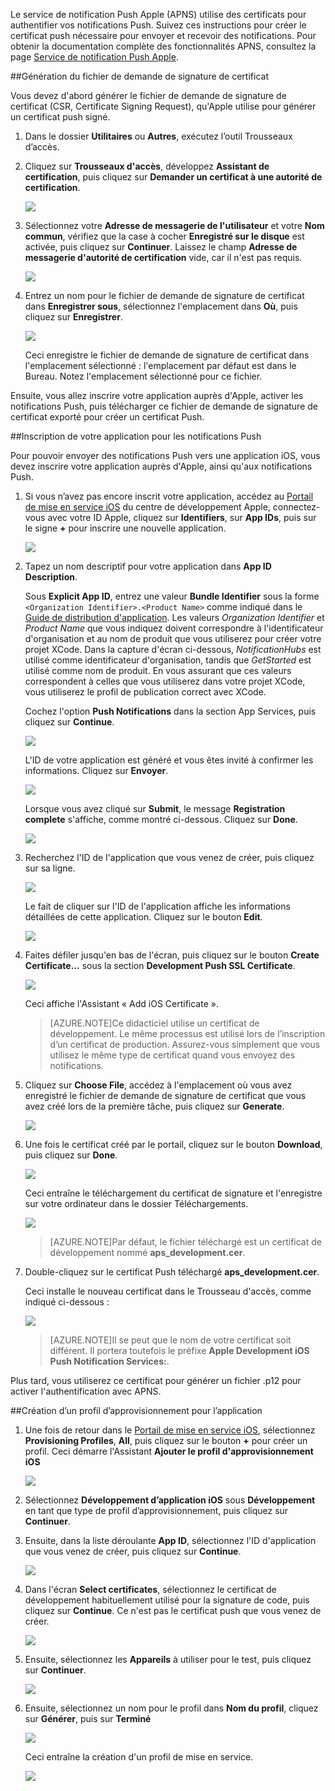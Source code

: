 
Le service de notification Push Apple (APNS) utilise des certificats pour authentifier vos notifications Push. Suivez ces instructions pour créer le certificat push nécessaire pour envoyer et recevoir des notifications. Pour obtenir la documentation complète des fonctionnalités APNS, consultez la page [Service de notification Push Apple](http://go.microsoft.com/fwlink/p/?LinkId=272584).

##Génération du fichier de demande de signature de certificat

Vous devez d'abord générer le fichier de demande de signature de certificat (CSR, Certificate Signing Request), qu'Apple utilise pour générer un certificat push signé.

1. Dans le dossier **Utilitaires** ou **Autres**, exécutez l’outil Trousseaux d’accès.

2. Cliquez sur **Trousseaux d'accès**, développez **Assistant de certification**, puis cliquez sur **Demander un certificat à une autorité de certification**.

  	![](./media/notification-hubs-enable-apple-push-notifications/notification-hubs-request-cert-from-ca.png)

3. Sélectionnez votre **Adresse de messagerie de l'utilisateur** et votre **Nom commun**, vérifiez que la case à cocher **Enregistré sur le disque** est activée, puis cliquez sur **Continuer**. Laissez le champ **Adresse de messagerie d'autorité de certification** vide, car il n'est pas requis.

  	![](./media/notification-hubs-enable-apple-push-notifications/notification-hubs-csr-info.png)

4. Entrez un nom pour le fichier de demande de signature de certificat dans **Enregistrer sous**, sélectionnez l'emplacement dans **Où**, puis cliquez sur **Enregistrer**.

  	![](./media/notification-hubs-enable-apple-push-notifications/notification-hubs-save-csr.png)

  	Ceci enregistre le fichier de demande de signature de certificat dans l'emplacement sélectionné : l'emplacement par défaut est dans le Bureau. Notez l'emplacement sélectionné pour ce fichier.

Ensuite, vous allez inscrire votre application auprès d'Apple, activer les notifications Push, puis télécharger ce fichier de demande de signature de certificat exporté pour créer un certificat Push.

##Inscription de votre application pour les notifications Push

Pour pouvoir envoyer des notifications Push vers une application iOS, vous devez inscrire votre application auprès d'Apple, ainsi qu'aux notifications Push.

1. Si vous n’avez pas encore inscrit votre application, accédez au <a href="http://go.microsoft.com/fwlink/p/?LinkId=272456" target="_blank">Portail de mise en service iOS</a> du centre de développement Apple, connectez-vous avec votre ID Apple, cliquez sur **Identifiers**, sur **App IDs**, puis sur le signe **+** pour inscrire une nouvelle application.

   	![](./media/notification-hubs-enable-apple-push-notifications/notification-hubs-ios-appids.png)


2. Tapez un nom descriptif pour votre application dans **App ID Description**.

	Sous **Explicit App ID**, entrez une valeur **Bundle Identifier** sous la forme `<Organization Identifier>.<Product Name>` comme indiqué dans le [Guide de distribution d'application](http://go.microsoft.com/fwlink/?LinkId=613485). Les valeurs *Organization Identifier* et *Product Name* que vous indiquez doivent correspondre à l'identificateur d'organisation et au nom de produit que vous utiliserez pour créer votre projet XCode. Dans la capture d'écran ci-dessous, *NotificationHubs* est utilisé comme identificateur d'organisation, tandis que *GetStarted* est utilisé comme nom de produit. En vous assurant que ces valeurs correspondent à celles que vous utiliserez dans votre projet XCode, vous utiliserez le profil de publication correct avec XCode.
	
	Cochez l'option **Push Notifications** dans la section App Services, puis cliquez sur **Continue**.

	![](./media/notification-hubs-enable-apple-push-notifications/notification-hubs-new-appid-info.png)

   	L'ID de votre application est généré et vous êtes invité à confirmer les informations. Cliquez sur **Envoyer**.


    ![](./media/notification-hubs-enable-apple-push-notifications/notification-hubs-confirm-new-appid.png)


   	Lorsque vous avez cliqué sur **Submit**, le message **Registration complete** s'affiche, comme montré ci-dessous. Cliquez sur **Done**.


    ![](./media/notification-hubs-enable-apple-push-notifications/notification-hubs-appid-registration-complete.png)


3. Recherchez l'ID de l'application que vous venez de créer, puis cliquez sur sa ligne.

   	![](./media/notification-hubs-enable-apple-push-notifications/notification-hubs-ios-appids2.png)

   	Le fait de cliquer sur l'ID de l'application affiche les informations détaillées de cette application. Cliquez sur le bouton **Edit**.

   	![](./media/notification-hubs-enable-apple-push-notifications/notification-hubs-edit-appid.png)

4. Faites défiler jusqu'en bas de l'écran, puis cliquez sur le bouton **Create Certificate...** sous la section **Development Push SSL Certificate**.

   	![](./media/notification-hubs-enable-apple-push-notifications/notification-hubs-appid-create-cert.png)

   	Ceci affiche l'Assistant « Add iOS Certificate ».

    > [AZURE.NOTE]Ce didacticiel utilise un certificat de développement. Le même processus est utilisé lors de l’inscription d’un certificat de production. Assurez-vous simplement que vous utilisez le même type de certificat quand vous envoyez des notifications.

5. Cliquez sur **Choose File**, accédez à l'emplacement où vous avez enregistré le fichier de demande de signature de certificat que vous avez créé lors de la première tâche, puis cliquez sur **Generate**.

  	![](./media/notification-hubs-enable-apple-push-notifications/notification-hubs-appid-cert-choose-csr.png)

6. Une fois le certificat créé par le portail, cliquez sur le bouton **Download**, puis cliquez sur **Done**.

  	![](./media/notification-hubs-enable-apple-push-notifications/notification-hubs-appid-download-cert.png)

   	Ceci entraîne le téléchargement du certificat de signature et l'enregistre sur votre ordinateur dans le dossier Téléchargements.

  	![](./media/notification-hubs-enable-apple-push-notifications/notification-hubs-cert-downloaded.png)

    > [AZURE.NOTE]Par défaut, le fichier téléchargé est un certificat de développement nommé **aps\_development.cer**.

7. Double-cliquez sur le certificat Push téléchargé **aps\_development.cer**.

   	Ceci installe le nouveau certificat dans le Trousseau d'accès, comme indiqué ci-dessous :

   	![](./media/notification-hubs-enable-apple-push-notifications/notification-hubs-cert-in-keychain.png)

    > [AZURE.NOTE]Il se peut que le nom de votre certificat soit différent. Il portera toutefois le préfixe **Apple Development iOS Push Notification Services:**.

Plus tard, vous utiliserez ce certificat pour générer un fichier .p12 pour activer l'authentification avec APNS.

##Création d’un profil d’approvisionnement pour l’application

1. Une fois de retour dans le <a href="http://go.microsoft.com/fwlink/p/?LinkId=272456" target="_blank">Portail de mise en service iOS</a>, sélectionnez **Provisioning Profiles**, **All**, puis cliquez sur le bouton **+** pour créer un profil. Ceci démarre l'Assistant **Ajouter le profil d'approvisionnement iOS**

   	![](./media/notification-hubs-enable-apple-push-notifications/notification-hubs-new-provisioning-profile.png)

2. Sélectionnez **Développement d’application iOS** sous **Développement** en tant que type de profil d’approvisionnement, puis cliquez sur **Continuer**.


3. Ensuite, dans la liste déroulante **App ID**, sélectionnez l'ID d'application que vous venez de créer, puis cliquez sur **Continue**.

   	![](./media/notification-hubs-enable-apple-push-notifications/notification-hubs-select-appid-for-provisioning.png)


4. Dans l'écran **Select certificates**, sélectionnez le certificat de développement habituellement utilisé pour la signature de code, puis cliquez sur **Continue**. Ce n'est pas le certificat push que vous venez de créer.

   	![](./media/notification-hubs-enable-apple-push-notifications/notification-hubs-provisioning-select-cert.png)


5. Ensuite, sélectionnez les **Appareils** à utiliser pour le test, puis cliquez sur **Continuer**.

   	![](./media/notification-hubs-enable-apple-push-notifications/notification-hubs-provisioning-select-devices.png)


6. Ensuite, sélectionnez un nom pour le profil dans **Nom du profil**, cliquez sur **Générer**, puis sur **Terminé**

   	![](./media/notification-hubs-enable-apple-push-notifications/notification-hubs-provisioning-name-profile.png)


  	Ceci entraîne la création d'un profil de mise en service.

   	![](./media/notification-hubs-enable-apple-push-notifications/notification-hubs-provisioning-profile-ready.png)

<!---HONumber=August15_HO6-->